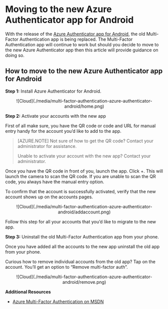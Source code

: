<properties 
	pageTitle="Azure Authenticator for Android" 
	description="Learn how to upgrade to the latest version of ." 
	services="multi-factor-authentication" 
	documentationCenter="" 
	authors="billmath" 
	manager="terrylan" 
	editor="bryanla"/>

<tags 
	ms.service="multi-factor-authentication" 
	ms.workload="identity" 
	ms.tgt_pltfrm="na" 
	ms.devlang="na" 
	ms.topic="article" 
	ms.date="06/02/2015" 
	ms.author="billmath"/>



# Moving to the new Azure Authenticator app for Android

With the release of the [Azure Authenticator app for Android](https://play.google.com/store/apps/details?id=com.azure.authenticator), the old Multi-Factor Authentication app is being replaced.  The Multi-Factor Authentication app will continue to work but should you decide to move to the new Azure Authenticator app then this article will provide guidance on doing so.  


## How to move to the new Azure Authenticator app for Android
**Step 1:** Install Azure Authenticator for Android.

<center>![Cloud](./media/multi-factor-authentication-azure-authenticator-android/home.png)</center>

**Step 2:** Activate your accounts with the new app

First of all make sure, you have the QR code or code and URL for manual entry handy for the account you’d like to add to the app.

> [AZURE.NOTE]  Not sure of how to get the QR code? Contact your administrator for assistance.<p> Unable to activate your account with the new app? Contact your administrator.

Once you have the QR code in front of you, launch the app. Click +. This will launch the camera to scan the QR code.  If you are unable to scan the QR code, you always have the manual entry option. 

To confirm that the account is successfully activated, verify that the new account shows up on the accounts pages. 
<center>![Cloud](./media/multi-factor-authentication-azure-authenticator-android/addaccount.png)</center>

Follow this step for all your accounts that you’d like to migrate to the new app.



**Step 3:**  Uninstall the old Multi-Factor Authentication app from your phone.

Once you have added all the accounts to the new app uninstall the old app from your phone.

Curious how to remove individual accounts from the old app?
Tap on the account. You’ll get an option to “Remove multi-factor auth”. 

<center>![Cloud](./media/multi-factor-authentication-azure-authenticator-android/remove.png)</center>

**Additional Resources**

* [Azure Multi-Factor Authentication on MSDN](https://msdn.microsoft.com/library/azure/dn249471.aspx)